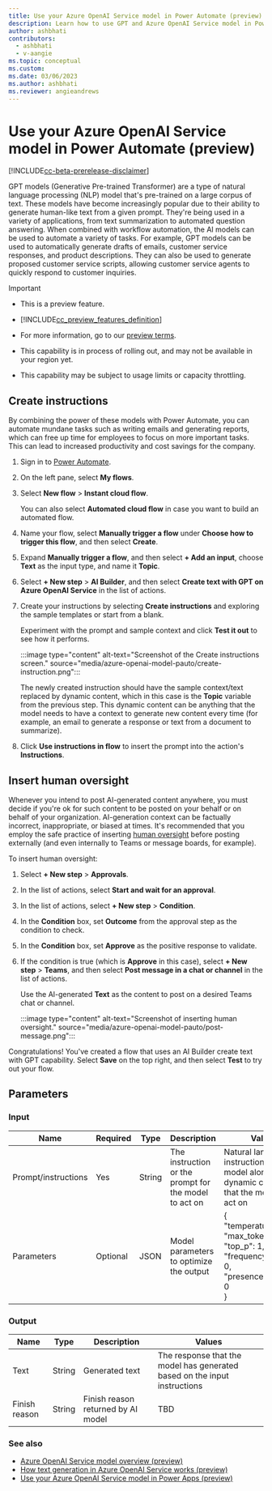 ```yaml
---
title: Use your Azure OpenAI Service model in Power Automate (preview)
description: Learn how to use GPT and Azure OpenAI Service model in Power Automate with AI Builder.
author: ashbhati
contributors:
  - ashbhati
  - v-aangie
ms.topic: conceptual
ms.custom: 
ms.date: 03/06/2023
ms.author: ashbhati
ms.reviewer: angieandrews
---
```


# Use your Azure OpenAI Service model in Power Automate (preview)

[!INCLUDE[cc-beta-prerelease-disclaimer](./includes/cc-beta-prerelease-disclaimer.md)]

GPT models (Generative Pre-trained Transformer) are a type of natural language processing (NLP) model that's pre-trained on a large corpus of text. These models have become increasingly popular due to their ability to generate human-like text from a given prompt. They're being used in a variety of applications, from text summarization to automated question answering. When combined with workflow automation, the AI models can be used to automate a variety of tasks. For example, GPT models can be used to automatically generate drafts of emails, customer service responses, and product descriptions. They can also be used to generate proposed customer service scripts, allowing customer service agents to quickly respond to customer inquiries.

> [!IMPORTANT]
> - This is a preview feature.
>
> - [!INCLUDE[cc_preview_features_definition](includes/cc-preview-features-definition.md)]
>
> - For more information, go to our [preview terms](https://go.microsoft.com/fwlink/?linkid=2189520).
>
> - This capability is in process of rolling out, and may not be available in your region yet.
>
> - This capability  may be subject to usage limits or capacity throttling.

## Create instructions

By combining the power of these models with Power Automate, you can automate mundane tasks such as writing emails and generating reports, which can free up time for employees to focus on more important tasks. This can lead to increased productivity and cost savings for the company.  

1. Sign in to [Power Automate](https://make.powerautomate.com). 

1. On the left pane, select **My flows**.

1. Select **New flow** > **Instant cloud flow**. 

    You can also select **Automated cloud flow** in case you want to build an automated flow.

1. Name your flow, select **Manually trigger a flow** under **Choose how to trigger this flow**, and then select **Create**. 

1. Expand **Manually trigger a flow**, and then select **+ Add an input**, choose **Text** as the input type, and name it **Topic**. 

1. Select **+ New step** > **AI Builder**, and then select **Create text with GPT on Azure OpenAI Service** in the list of actions.

1. Create your instructions by selecting **Create instructions** and exploring the sample templates or start from a blank.

    Experiment with the prompt and sample context and click **Test it out** to see how it performs.

    :::image type="content" alt-text="Screenshot of the Create instructions screen." source="media/azure-openai-model-pauto/create-instruction.png":::

    The newly created instruction should have the sample context/text replaced by dynamic content, which in this case is the **Topic** variable from the previous step. This dynamic content can be anything that the model needs to have a context to generate new content every time (for example, an email to generate a response or text from a document to summarize).

1. Click **Use instructions in flow** to insert the prompt into the action's **Instructions**.

## Insert human oversight

Whenever you intend to post AI-generated content anywhere, you must decide if you're ok for such content to be posted on your behalf or on behalf of your organization. AI-generation context can be factually incorrect, inappropriate, or biased at times. It's recommended that you employ the safe practice of inserting [human oversight](azure-openai-textgen.md#human-oversight) before posting externally (and even internally to Teams or message boards, for example). 

To insert human oversight:

1. Select **+ New step** > **Approvals**.

1. In the list of actions, select **Start and wait for an approval**.

1. In the list of actions, select **+ New step** > **Condition**.

1. In the **Condition** box, set **Outcome** from the approval step as the condition to check.

1. In the **Condition** box, set **Approve** as the positive response to validate.  

1. If the condition is true (which is **Approve** in this case), select **+ New step** > **Teams**, and then select **Post message in a chat or channel** in the list of actions.

    Use the AI-generated **Text** as the content to post on a desired Teams chat or channel.

    :::image type="content" alt-text="Screenshot of inserting human oversight." source="media/azure-openai-model-pauto/post-message.png":::

Congratulations! You've created a flow that uses an AI Builder create text with GPT capability. Select **Save** on the top right, and then select **Test** to try out your flow.

## Parameters

### Input


|Name  |Required  |Type  | Description | Values |
|---------|---------|---------|-------------|--------|
|Prompt/instructions     | Yes        |  String       | The instruction or the prompt for the model to act on   |  Natural language instruction for the model along with the dynamic content that the model can act on  | 
|Parameters     |  Optional       | JSON        |  Model parameters to optimize the output  |  {<br/>"temperature": 0,<br/>"max_tokens": 750,<br/>"top_p": 1,<br/>"frequency_penalty": 0,<br/>"presence_penalty": 0<br/>} 

### Output

|Name  |Type  | Description | Values |
|---------|---------|---------|----------|
| Text    |String | Generated text | The response that the model has generated based on the input instructions |
| Finish reason | String  |  Finish reason returned by AI model  | TBD | 

### See also

- [Azure OpenAI Service model overview (preview)](prebuilt-azure-openai.md)
- [How text generation in Azure OpenAI Service works (preview)](azure-openai-textgen.md)
- [Use your Azure OpenAI Service model in Power Apps (preview)](azure-openai-model-papp.md)
